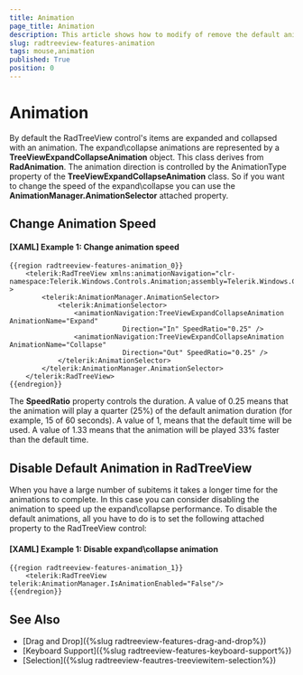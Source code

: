 ```yaml
---
title: Animation
page_title: Animation
description: This article shows how to modify of remove the default animations of the RadTreeView items.
slug: radtreeview-features-animation
tags: mouse,animation
published: True
position: 0
---
```


# Animation

By default the RadTreeView control's items are expanded and collapsed with an animation. The expand\collapse animations are represented by a __TreeViewExpandCollapseAnimation__ object. This class derives from __RadAnimation__. The animation direction is controlled by the AnimationType property of the __TreeViewExpandCollapseAnimation__ class. So if you want to change the speed of the expand\collapse you can use the __AnimationManager.AnimationSelector__ attached property.

## Change Animation Speed

#### __[XAML] Example 1: Change animation speed__
	{{region radtreeview-features-animation_0}}
		<telerik:RadTreeView xmlns:animationNavigation="clr-namespace:Telerik.Windows.Controls.Animation;assembly=Telerik.Windows.Controls.Navigation" >
			<telerik:AnimationManager.AnimationSelector>
				<telerik:AnimationSelector>
					<animationNavigation:TreeViewExpandCollapseAnimation AnimationName="Expand"
								Direction="In" SpeedRatio="0.25" />
					<animationNavigation:TreeViewExpandCollapseAnimation AnimationName="Collapse"
								Direction="Out" SpeedRatio="0.25" />
				</telerik:AnimationSelector>
			</telerik:AnimationManager.AnimationSelector>
		</telerik:RadTreeView>
	{{endregion}}

The __SpeedRatio__ property controls the duration. A value of 0.25 means that the animation will play a quarter (25%) of the default animation duration (for example, 15 of 60 seconds). A value of 1, means that the default time will be used. A value of 1.33 means that the animation will be played 33% faster than the default time.

## Disable Default Animation in RadTreeView

When you have a large number of subitems it takes a longer time for the animations to complete. In this case you can consider disabling the animation to speed up the expand\collapse performance. To disable the default animations, all you have to do is to set the following attached property to the RadTreeView control: 

#### __[XAML] Example 1: Disable expand\collapse animation__
	{{region radtreeview-features-animation_1}}
		<telerik:RadTreeView telerik:AnimationManager.IsAnimationEnabled="False"/>
	{{endregion}}
	
## See Also
 * [Drag and Drop]({%slug radtreeview-features-drag-and-drop%})
 * [Keyboard Support]({%slug radtreeview-features-keyboard-support%})
 * [Selection]({%slug radtreeview-feautres-treeviewitem-selection%})
